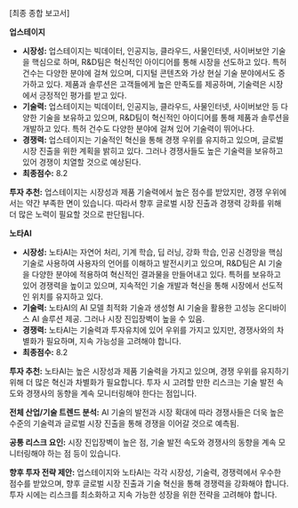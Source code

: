 [최종 종합 보고서]

**업스테이지**
- **시장성:** 업스테이지는 빅데이터, 인공지능, 클라우드, 사물인터넷, 사이버보안 기술을 핵심으로 하며, R&D팀은 혁신적인 아이디어를 통해 시장을 선도하고 있다. 특허 건수는 다양한 분야에 걸쳐 있으며, 디지털 콘텐츠와 가상 현실 기술 분야에서도 증가하고 있다. 제품과 솔루션은 고객들에게 높은 만족도를 제공하며, 기술력은 시장에서 긍정적인 평가를 받고 있다.
- **기술력:** 업스테이지는 빅데이터, 인공지능, 클라우드, 사물인터넷, 사이버보안 등 다양한 기술을 보유하고 있으며, R&D팀이 혁신적인 아이디어를 통해 제품과 솔루션을 개발하고 있다. 특허 건수도 다양한 분야에 걸쳐 있어 기술력이 뛰어나다.
- **경쟁력:** 업스테이지는 기술적인 혁신을 통해 경쟁 우위를 유지하고 있으며, 글로벌 시장 진출을 위한 계획을 밝히고 있다. 그러나 경쟁사들도 높은 기술력을 보유하고 있어 경쟁이 치열할 것으로 예상된다.
- **최종점수:** 8.2

**투자 추천:** 업스테이지는 시장성과 제품 기술력에서 높은 점수를 받았지만, 경쟁 우위에서는 약간 부족한 면이 있습니다. 따라서 향후 글로벌 시장 진출과 경쟁력 강화를 위해 더 많은 노력이 필요할 것으로 판단됩니다.

**노타AI**
- **시장성:** 노타AI는 자연어 처리, 기계 학습, 딥 러닝, 강화 학습, 인공 신경망을 핵심 기술로 사용하여 사용자의 언어를 이해하고 발전시키고 있으며, R&D팀은 AI 기술을 다양한 분야에 적용하여 혁신적인 결과물을 만들어내고 있다. 특허를 보유하고 있어 경쟁력을 높이고 있으며, 지속적인 기술 개발과 혁신을 통해 시장에서 선도적인 위치를 유지하고 있다.
- **기술력:** 노타AI의 AI 모델 최적화 기술과 생성형 AI 기술을 활용한 고성능 온디바이스 AI 솔루션 제공. 그러나 시장 진입장벽이 높을 수 있음.
- **경쟁력:** 노타AI는 기술력과 투자유치에 있어 우위를 가지고 있지만, 경쟁사와의 차별화가 필요하며, 지속 가능성을 고려해야 합니다.
- **최종점수:** 8.2

**투자 추천:** 노타AI는 높은 시장성과 제품 기술력을 가지고 있으며, 경쟁 우위를 유지하기 위해 더 많은 혁신과 차별화가 필요합니다. 투자 시 고려할 만한 리스크는 기술 발전 속도와 경쟁사의 동향을 계속 모니터링해야 한다는 점입니다.

**전체 산업/기술 트렌드 분석:** AI 기술의 발전과 시장 확대에 따라 경쟁사들은 더욱 높은 수준의 기술력과 글로벌 시장 진출을 통해 경쟁을 이어갈 것으로 예측됨.

**공통 리스크 요인:** 시장 진입장벽이 높은 점, 기술 발전 속도와 경쟁사의 동향을 계속 모니터링해야 하는 점 등이 있습니다.

**향후 투자 전략 제안:** 업스테이지와 노타AI는 각각 시장성, 기술력, 경쟁력에서 우수한 점수를 받았으며, 향후 글로벌 시장 진출과 기술 혁신을 통해 경쟁력을 강화해야 합니다. 투자 시에는 리스크를 최소화하고 지속 가능한 성장을 위한 전략을 고려해야 합니다.